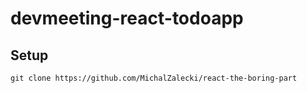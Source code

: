 # devmeeting-react-todoapp

## Setup

```
git clone https://github.com/MichalZalecki/react-the-boring-part
```
